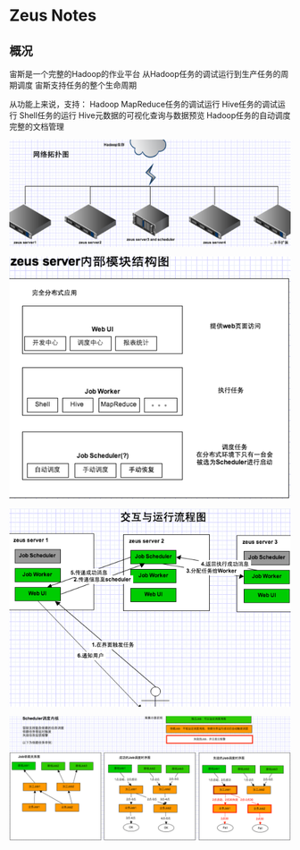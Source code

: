 # Zeus Notes

## 概况

宙斯是一个完整的Hadoop的作业平台
从Hadoop任务的调试运行到生产任务的周期调度 宙斯支持任务的整个生命周期

从功能上来说，支持：
Hadoop MapReduce任务的调试运行
Hive任务的调试运行
Shell任务的运行
Hive元数据的可视化查询与数据预览
Hadoop任务的自动调度
完整的文档管理

![image-20211013121251645](ZeusNotes.assets/image-20211013121251645.png)

![image-20211013121314048](ZeusNotes.assets/image-20211013121314048.png)

![image-20211013121418965](ZeusNotes.assets/image-20211013121418965.png)

![image-20211013121927159](ZeusNotes.assets/image-20211013121927159.png)















